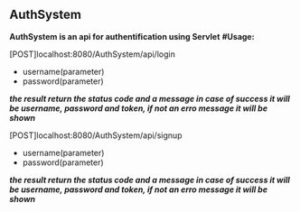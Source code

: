 ## AuthSystem
**AuthSystem is an api for authentification using Servlet**
**#Usage:**

[POST]localhost:8080/AuthSystem/api/login

 - username(parameter)
 - password(parameter)

***the result return the status code and a message in case of success it will be username, password and token, if not an erro message it will be shown***

[POST]localhost:8080/AuthSystem/api/signup

 - username(parameter)
 - password(parameter)
 
***the result return the status code and a message in case of success it will be username, password and token, if not an erro message it will be shown***
